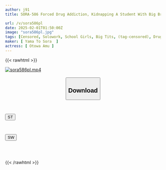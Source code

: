 ```yaml
---
author: j91
title: SORA-586 Forced Drug Addiction, Kidnapping A Student With Big Breasts And A Precocious JK! Overdosing Leads To A High-spirited Sex Addiction, Choking And Deep Throating Until She Rolls Her Eyes And Climaxes! Amu Otoha

url: /v/sora586pl
date: 2025-02-01T01:50:00Z
image: "sora586pl.jpg"
tags: [Censored, Solowork, School Girls, Big Tits, (tag-censored), Drug	]
maker: [ Yama To Sora  ]
actress: [ Otowa Amu ]
---
```



{{< rawhtml >}}

<div class="video" data-videoid="GbyLRrZ7LaH164q">
    <a href="javascript:;">
        <img src="/v/sora586pl/sora586pl.jpg" width="WIDTH" height="HEIGHT" alt="sora586pl.mp4" loading="lazy">
    </a>
</div>

<script type="text/javascript" src="https://j91.asia/asset/on-demand-st.js"></script>

<br>
  <link rel="stylesheet" href="https://j91.asia/asset/bs5.css">
  
  <center>
  <button class="btn btn-primary" type="button" data-bs-toggle="collapse" data-bs-target=".multi-collapse" aria-expanded="false" aria-controls="multiCollapseExample1 multiCollapseExample2"><h2>Download</h2></button></center>
</p>
<div class="row">
  <div class="col">
    <div class="collapse multi-collapse" id="multiCollapseExample1">
      <div class="card card-body">
	      	      <br>
<div class="buttons">  
<p><a href="/v/sora586pl/st.html" target="_blank"><button class="btn-hover color-3"><i class="fa fa-download"></i> ST</button></a></p></div>
    </div>
  </div>
</div>
  <div class="col">
    <div class="collapse multi-collapse" id="multiCollapseExample2">
      <div class="card card-body">
	      <br>
<div class="buttons">
<p><a href="/v/sora586pl/sw.html" target="_blank"><button class="btn-hover color-2"><i class="fa fa-download"></i> SW</button></a></p></div>
<br><br>
      </div>
    </div>
  </div>
</div>

{{< /rawhtml >}}